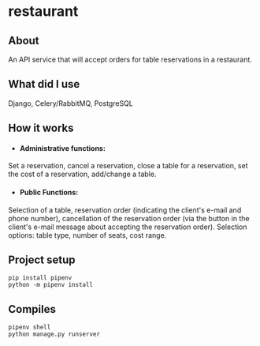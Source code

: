 # restaurant

About
-------

An API service that will accept orders for table reservations in a restaurant.

What did I use
-------

Django, Celery/RabbitMQ, PostgreSQL

How it works
--------

- #### Administrative functions:
Set a reservation, cancel a reservation, close a table for a reservation, set the cost of a reservation, add/change a table.

- #### Public Functions:
Selection of a table, reservation order (indicating the client's e-mail and phone number), cancellation of the reservation order (via the button in the client's e-mail message about accepting the reservation order). Selection options: table type, number of seats, cost range.

## Project setup
```
pip install pipenv
python -m pipenv install
```

## Compiles 
```
pipenv shell
python manage.py runserver
```
